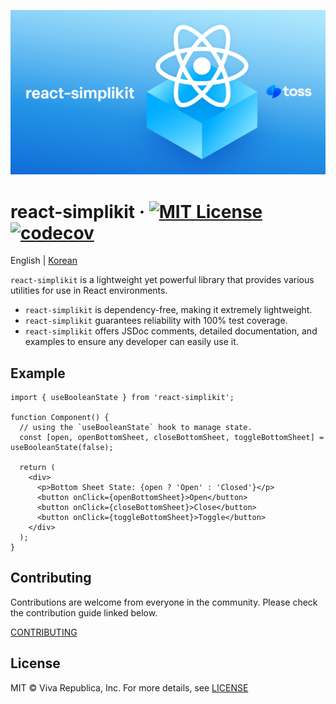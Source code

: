 ![react-simplikit](./src/public/images/og.png)

# react-simplikit &middot; [![MIT License](https://img.shields.io/badge/license-MIT-blue.svg)](https://github.com/toss/slash/blob/main/LICENSE) [![codecov](https://codecov.io/gh/toss/react-simplikit/graph/badge.svg?token=RHVOZ3J3TU)](https://codecov.io/gh/toss/react-simplikit)

English | [Korean](./README-ko_kr.md)

`react-simplikit` is a lightweight yet powerful library that provides various utilities for use in React environments.

- `react-simplikit` is dependency-free, making it extremely lightweight.
- `react-simplikit` guarantees reliability with 100% test coverage.
- `react-simplikit` offers JSDoc comments, detailed documentation, and examples to ensure any developer can easily use it.

## Example

```tsx
import { useBooleanState } from 'react-simplikit';

function Component() {
  // using the `useBooleanState` hook to manage state.
  const [open, openBottomSheet, closeBottomSheet, toggleBottomSheet] = useBooleanState(false);

  return (
    <div>
      <p>Bottom Sheet State: {open ? 'Open' : 'Closed'}</p>
      <button onClick={openBottomSheet}>Open</button>
      <button onClick={closeBottomSheet}>Close</button>
      <button onClick={toggleBottomSheet}>Toggle</button>
    </div>
  );
}
```

## Contributing

Contributions are welcome from everyone in the community. Please check the contribution guide linked below.

[CONTRIBUTING](./src/docs/en/contributing.md)

## License

MIT © Viva Republica, Inc. For more details, see [LICENSE](./LICENSE)
